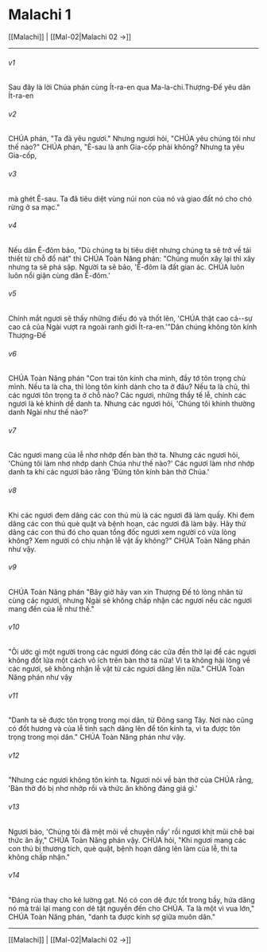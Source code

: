 # Malachi 1

[[Malachi]] | [[Mal-02|Malachi 02 →]]
***



###### v1 
Sau đây là lời Chúa phán cùng Ít-ra-en qua Ma-la-chi.Thượng-Đế yêu dân Ít-ra-en 

###### v2 
CHÚA phán, "Ta đã yêu ngươi." Nhưng ngươi hỏi, "CHÚA yêu chúng tôi như thế nào?" CHÚA phán, "Ê-sau là anh Gia-cốp phải không? Nhưng ta yêu Gia-cốp, 

###### v3 
mà ghét Ê-sau. Ta đã tiêu diệt vùng núi non của nó và giao đất nó cho chó rừng ở sa mạc." 

###### v4 
Nếu dân Ê-đôm bảo, "Dù chúng ta bị tiêu diệt nhưng chúng ta sẽ trở về tái thiết từ chỗ đổ nát" thì CHÚA Toàn Năng phán: "Chúng muốn xây lại thì xây nhưng ta sẽ phá sập. Người ta sẽ bảo, 'Ê-đôm là đất gian ác. CHÚA luôn luôn nổi giận cùng dân Ê-đôm.' 

###### v5 
Chính mắt ngươi sẽ thấy những điều đó và thốt lên, 'CHÚA thật cao cả--sự cao cả của Ngài vượt ra ngoài ranh giới Ít-ra-en.'"Dân chúng không tôn kính Thượng-Đế 

###### v6 
CHÚA Toàn Năng phán "Con trai tôn kính cha mình, đầy tớ tôn trọng chủ mình. Nếu ta là cha, thì lòng tôn kính dành cho ta ở đâu? Nếu ta là chủ, thì các ngươi tôn trọng ta ở chỗ nào? Các ngươi, những thầy tế lễ, chính các ngươi là kẻ khinh dể danh ta. Nhưng các ngươi hỏi, 'Chúng tôi khinh thường danh Ngài như thế nào?' 

###### v7 
Các ngươi mang của lễ nhơ nhớp đến bàn thờ ta. Nhưng các ngươi hỏi, 'Chúng tôi làm nhơ nhớp danh Chúa như thế nào?' Các ngươi làm nhơ nhớp danh ta khi các ngươi bảo rằng 'Đừng tôn kính bàn thờ Chúa.' 

###### v8 
Khi các ngươi đem dâng các con thú mù là các ngươi đã làm quấy. Khi đem dâng các con thú què quặt và bệnh hoạn, các ngươi đã làm bậy. Hãy thử dâng các con thú đó cho quan tổng đốc ngươi xem người có vừa lòng không? Xem người có chịu nhận lễ vật ấy không?" CHÚA Toàn Năng phán như vậy. 

###### v9 
CHÚA Toàn Năng phán "Bây giờ hãy van xin Thượng Đế tỏ lòng nhân từ cùng các ngươi, nhưng Ngài sẽ không chấp nhận các ngươi nếu các ngươi mang đến của lễ như thế." 

###### v10 
"Ôi ước gì một người trong các ngươi đóng các cửa đền thờ lại để các ngươi không đốt lửa một cách vô ích trên bàn thờ ta nữa! Vì ta không hài lòng về các ngươi, sẽ không nhận lễ vật từ các ngươi dâng lên nữa." CHÚA Toàn Năng phán như vậy 

###### v11 
"Danh ta sẽ được tôn trọng trong mọi dân, từ Đông sang Tây. Nơi nào cũng có đốt hương và của lễ tinh sạch dâng lên để tôn kính ta, vì ta được tôn trọng trong mọi dân." CHÚA Toàn Năng phán như vậy. 

###### v12 
"Nhưng các ngươi không tôn kính ta. Ngươi nói về bàn thờ của CHÚA rằng, 'Bàn thờ đó bị nhơ nhớp rồi và thức ăn không đáng giá gì.' 

###### v13 
Ngươi bảo, 'Chúng tôi đã mệt mỏi về chuyện nầy' rồi ngươi khịt mũi chê bai thức ăn ấy," CHÚA Toàn Năng phán vậy. CHÚA hỏi, "Khi ngươi mang các con thú bị thương tích, què quặt, bệnh hoạn dâng lên làm của lễ, thì ta không chấp nhận." 

###### v14 
"Đáng rủa thay cho kẻ lường gạt. Nó có con dê đực tốt trong bầy, hứa dâng nó mà trái lại mang con dê tật nguyền đến cho CHÚA. Ta là một vì vua lớn," CHÚA Toàn Năng phán, "danh ta được kính sợ giữa muôn dân."

***
[[Malachi]] | [[Mal-02|Malachi 02 →]]
